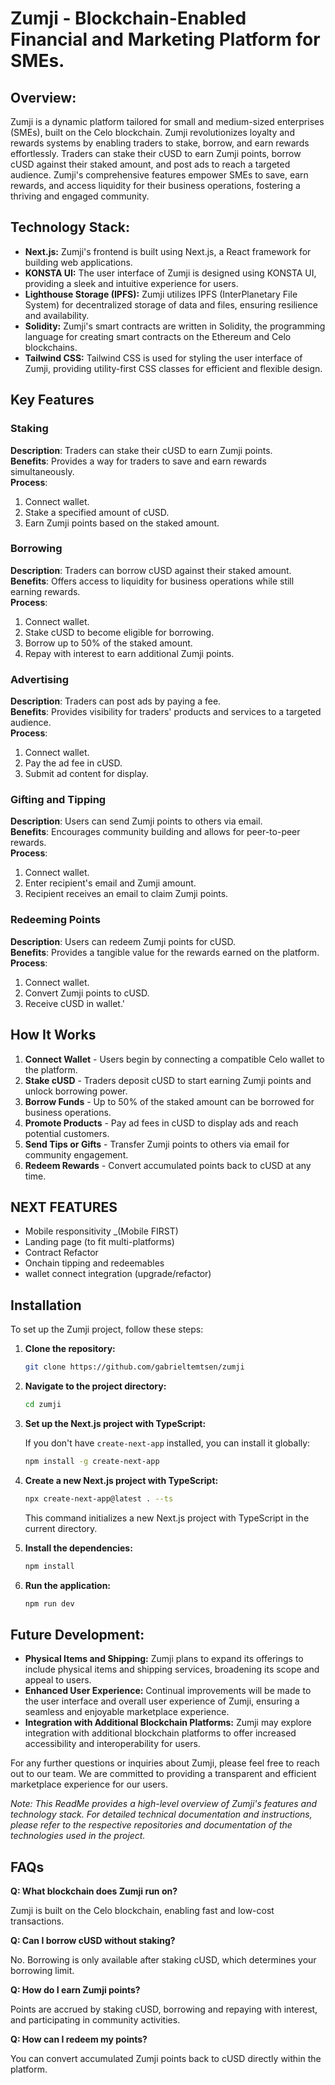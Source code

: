 # Zumji - Blockchain-Enabled Financial and Marketing Platform for SMEs.

## Overview:

Zumji is a dynamic platform tailored for small and medium-sized enterprises (SMEs), built on the Celo blockchain. Zumji revolutionizes loyalty and rewards systems by enabling traders to stake, borrow, and earn rewards effortlessly. Traders can stake their cUSD to earn Zumji points, borrow cUSD against their staked amount, and post ads to reach a targeted audience. Zumji's comprehensive features empower SMEs to save, earn rewards, and access liquidity for their business operations, fostering a thriving and engaged community.

## Technology Stack:

- **Next.js:** Zumji's frontend is built using Next.js, a React framework for building web applications.
- **KONSTA UI:** The user interface of Zumji is designed using KONSTA UI, providing a sleek and intuitive experience for users.
- **Lighthouse Storage (IPFS):** Zumji utilizes IPFS (InterPlanetary File System) for decentralized storage of data and files, ensuring resilience and availability.
- **Solidity:** Zumji's smart contracts are written in Solidity, the programming language for creating smart contracts on the Ethereum and Celo blockchains.
- **Tailwind CSS:** Tailwind CSS is used for styling the user interface of Zumji, providing utility-first CSS classes for efficient and flexible design.
  
## Key Features

### Staking

**Description**: Traders can stake their cUSD to earn Zumji points.  
**Benefits**: Provides a way for traders to save and earn rewards simultaneously.  
**Process**:
1. Connect wallet.
2. Stake a specified amount of cUSD.
3. Earn Zumji points based on the staked amount.

### Borrowing

**Description**: Traders can borrow cUSD against their staked amount.  
**Benefits**: Offers access to liquidity for business operations while still earning rewards.  
**Process**:
1. Connect wallet.
2. Stake cUSD to become eligible for borrowing.
3. Borrow up to 50% of the staked amount.
4. Repay with interest to earn additional Zumji points.

### Advertising

**Description**: Traders can post ads by paying a fee.  
**Benefits**: Provides visibility for traders' products and services to a targeted audience.  
**Process**:
1. Connect wallet.
2. Pay the ad fee in cUSD.
3. Submit ad content for display.

### Gifting and Tipping

**Description**: Users can send Zumji points to others via email.  
**Benefits**: Encourages community building and allows for peer-to-peer rewards.  
**Process**:
1. Connect wallet.
2. Enter recipient's email and Zumji amount.
3. Recipient receives an email to claim Zumji points.

### Redeeming Points

**Description**: Users can redeem Zumji points for cUSD.  
**Benefits**: Provides a tangible value for the rewards earned on the platform.  
**Process**:
1. Connect wallet.
2. Convert Zumji points to cUSD.
3. Receive cUSD in wallet.'

## How It Works

1. **Connect Wallet** - Users begin by connecting a compatible Celo wallet to the platform.
2. **Stake cUSD** - Traders deposit cUSD to start earning Zumji points and unlock borrowing power.
3. **Borrow Funds** - Up to 50% of the staked amount can be borrowed for business operations.
4. **Promote Products** - Pay ad fees in cUSD to display ads and reach potential customers.
5. **Send Tips or Gifts** - Transfer Zumji points to others via email for community engagement.
6. **Redeem Rewards** - Convert accumulated points back to cUSD at any time.

## NEXT FEATURES 
- Mobile responsitivity _(Mobile FIRST)
- Landing page (to fit multi-platforms)
- Contract Refactor
- Onchain tipping and redeemables 
- wallet connect integration (upgrade/refactor)

## Installation

To set up the Zumji project, follow these steps:

1. **Clone the repository:**

    ```bash
    git clone https://github.com/gabrieltemtsen/zumji
    ```

2. **Navigate to the project directory:**

    ```bash
    cd zumji
    ```

3. **Set up the Next.js project with TypeScript:**

    If you don't have `create-next-app` installed, you can install it globally:

    ```bash
    npm install -g create-next-app
    ```

4. **Create a new Next.js project with TypeScript:**

    ```bash
    npx create-next-app@latest . --ts
    ```

    This command initializes a new Next.js project with TypeScript in the current directory.

5. **Install the dependencies:**

    ```bash
    npm install
    ```

6. **Run the application:**

    ```bash
    npm run dev
    ```

## Future Development:

- **Physical Items and Shipping:** Zumji plans to expand its offerings to include physical items and shipping services, broadening its scope and appeal to users.
- **Enhanced User Experience:** Continual improvements will be made to the user interface and overall user experience of Zumji, ensuring a seamless and enjoyable marketplace experience.
- **Integration with Additional Blockchain Platforms:** Zumji may explore integration with additional blockchain platforms to offer increased accessibility and interoperability for users.

For any further questions or inquiries about Zumji, please feel free to reach out to our team. We are committed to providing a transparent and efficient marketplace experience for our users.

*Note: This ReadMe provides a high-level overview of Zumji's features and technology stack. For detailed technical documentation and instructions, please refer to the respective repositories and documentation of the technologies used in the project.*

## FAQs

**Q: What blockchain does Zumji run on?**

Zumji is built on the Celo blockchain, enabling fast and low-cost transactions.

**Q: Can I borrow cUSD without staking?**

No. Borrowing is only available after staking cUSD, which determines your borrowing limit.

**Q: How do I earn Zumji points?**

Points are accrued by staking cUSD, borrowing and repaying with interest, and participating in community activities.

**Q: How can I redeem my points?**

You can convert accumulated Zumji points back to cUSD directly within the platform.



